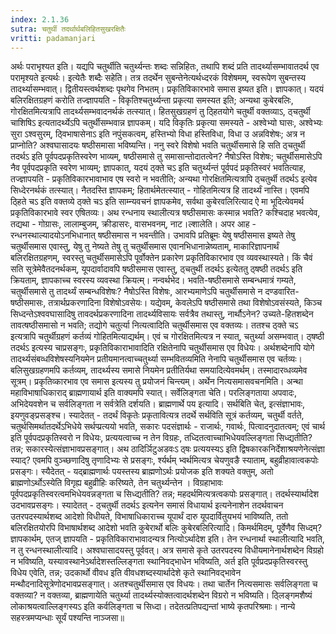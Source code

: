 ```yaml
---
index: 2.1.36
sutra: चतुर्थी तदर्थार्थबलिहितसुखरक्षितैः
vritti: padamanjari
---
```


  अर्थः पराभृश्यत इति। यद्यपि चतुर्थीति चतुर्थ्यन्तः शब्दः सन्निहितः, तथापि शब्दं प्रति तादर्थ्यासम्भावातदर्थ एव परामृश्यते इत्यर्थः। इत्येतैः शब्दैः सहेति। तत्र तदर्थेन सुबन्तेनेत्यर्थध्दरकं विशेषमम्, स्वरूपेण सुबन्तस्य तादर्थ्यासम्भवात्। द्वितीयस्त्वर्थशब्दः पृथगेव निभतम्। प्रकृतिविकारभावे समास इष्यत इति। ज्ञापकात्। यदयं बलिरक्षितग्रहणं करोति तज्ज्ञापयति - विकृतिश्चतुर्थ्यन्ता प्रकृत्या समस्यत इति; अन्यथा कुबेरबलिः, गोरक्षितमित्यत्रापि तादर्थ्यसम्भवादनर्थकं तत्स्यात्। हितसुखग्रहणं तु ठ्हितयोगे चतुर्थी वक्तव्याऽ, ठ्चतुर्थी चाशिषिऽ इत्यतादर्थ्येऽपि चतुर्थीसम्भवान्न ज्ञापकम्। यदि विकृतिः प्रकृत्या समस्यते - अश्वेभ्यो घासः, अश्वेभ्यः सुरा ऽश्वसुरम्, ठ्विभाषासेनाऽ इति नपुंसकत्वम्, हस्तिभ्यो विधा हस्तिविधा, विधा उ अन्नविशेषः; अत्र न प्राप्नोति? अश्वघासादयः षष्ठीसमासा भविष्यन्ति। ननु स्वरे विशेषो भवति चतुर्थीसमासे हि सति ठ्चतुर्थी तदर्थऽ इति पूर्वपदप्रकृतिस्वरेण भाव्यम्, षष्ठीसमासे तु समासान्तोदातत्वेन? नैषोऽस्ति विशेषः; चतुर्थीसमासेऽपि नैव पूर्वपदप्रकृति स्वरेण भाव्यम्; ज्ञापकात्, यदयं ठ्क्ते चऽ इति चतुर्थ्यन्तं पूर्वपदं प्रकृतिस्वरं भवतित्याह, तज्ज्ञापयति - प्रकृतिविकारभावाभाव एष स्वरो न भवतीति; अन्यथा गोरक्षितमित्यत्रापि ठ्चतुर्थी तदर्थऽ इत्येव सिध्देरनर्थकं तत्स्यात्। नैतदस्ति ज्ञापकम्; हितार्थमेतत्स्यात् - गोहितमित्यत्र हि तादर्थ्यं नास्ति। एवमपि ठ्हिते चऽ इति वक्तव्ये ठ्क्ते चऽ इति साम्न्यवचनं ज्ञापकमेव, सर्वथा कुबेरवलिरित्याद ऐ मा भूदित्येवमर्थ प्रकृतिविकारभावे स्वर एषितव्यः। अथ रन्धनाय स्थालीत्यत्र षष्ठीसमासः कस्मान्न भवति? कश्चिदाह भवत्येव, तद्यथा - गोग्रासः, लालाम्बुजम्, क्रीडासरः, वासभवनम्, नाट।ल्शालेति। अपर आह - रन्धनस्थाल्यादयोऽनभिधानात् षष्ठीसमास न भवन्तीति। उभावपि प्रतिब्रूमः येषु षष्ठीसमास इष्यते तेषु चतुर्थीसमास एवास्तु, येषु तु नेष्यते तेषु तु चतुर्थीसमास एवानभिधानान्नेष्यताम्, माकारिज्ञापनार्थं बलिरक्षितग्रहणम्, स्वरस्तु चतुर्थीसमासेऽपि पूर्वोक्तेन प्रकारेण प्रकृतिविकारभाव एव व्यवस्थास्यते। किं चैवं सति सूत्रेमेवैतदनर्थकम्, यूपदार्वादावपि षष्ठीसमास एवास्तु, ठ्चतुर्थी तदर्थऽ इत्येततु ठ्षष्ठी तदर्थऽ इति क्रियताम्, ज्ञापकाच्च स्वरस्य व्यवस्था क्रियत्म्। नन्वर्थभेद। भवति-षष्ठीसमासे सम्बन्धमात्रं गम्यते, चतुर्थीसमासे तु तादर्थ्यं सम्बन्धविशेषः? नैषोऽस्ति विशेषः, आरभ्यमाणेऽपि चतुर्थीसमासे न दण्डवारित- षष्ठीसमासः, तत्रार्थप्रकरणादिना विशेषोऽवसेयः। यद्येवम्, केवलेऽपि षष्ठीसमासे तथा विशेषोऽवसंस्यते, किञ्च सिध्दन्तेऽश्ववघासादिषु तावदर्थप्रकरणादिना तादर्थ्यविसायः सर्वत्रैव तथास्तु, नार्थौऽनेन? उच्यते-हितशब्देन तावत्षष्ठीसमासो न भवति; तद्योगे चतुर्त्या नित्यत्वादिति चतुर्थीसमास एव वक्तव्यः। ततश्च ठ्क्ते चऽ इत्यत्रापि चतुर्थीग्रहणं कर्तव्यं गोहितमित्याद्यर्थम्। एवं च गोरक्षितमित्यत्र न स्यात्, चतुर्थ्या असम्भवात्। ठ्षष्ठी तदर्थऽ इत्यस्य चाप्रसङ्गः, प्रकृतिविकाराभावादिति रक्षितेनापि चतुर्थीसमास एव विधेयः। अर्थशब्देनापि योगे तादर्थ्यसंबव्धविशेषस्यनियमेन प्रतीयमानत्वाच्चतुर्थ्या सम्भवितव्यमिति नेनापि चतुर्थीसमास एव चर्तव्यः। बलिसुखग्रहणमपि कर्तव्यम्, तादर्थ्यस्य समासे नियमेन प्रतीतिर्यथा समयादित्येवमर्थम्। तस्मादारव्धव्यमेव सूत्रम्। प्रकृतिव्कारभाव एव समास इत्यस्य तु प्रयोजनं चिन्त्यम्। अर्थेन नित्यसमासवचनमिति। अन्था महाविभाषाधिकाराद् ब्राह्मणायार्थ इति वाक्यमपि स्यात्। सर्वेलिङ्गता चेति। परलिङ्गताया अपवादः, अभिदेयवशेन च सर्वलिङ्गता न सर्वत्रेति दर्शयति। ब्राह्मणार्थे पय इत्यादि। सर्थबिति चेत्, इत्संज्ञाभावः, इयणुवङ्प्रसङ्श्च। स्यादेतत् - तदर्थं विकृतेः प्रकृतावित्यत्र तदर्थे सर्थविति सूत्रं कर्तव्यम्, चतुर्थी वर्तते, चतुर्थसिमर्थातदर्थेऽभिधेये सर्थप्प्रत्ययो भवति, सकारः पदसंज्ञार्थः - राजार्थः, गवार्थः, पित्वादनुदातत्वम्; एवं चार्थ इति पूर्वपदप्रकृतिस्वरो न विधेयः, प्रत्ययत्वाच्च न तेन विग्रहः, तध्दितत्वाच्चाभिधेयवल्लिङ्गता सिध्द्यतीति? तन्न; सकारस्येत्संज्ञाभावप्रसङ्गात्। अथ ठादिर्ञिटुअडवःऽ ठ्षः प्रत्ययस्यऽ इति द्विषकारकनिर्देशाश्रयणेनेत्संज्ञा स्याद्? एवमपि वुञ्च्छणादिषु तृणादिभ्यः से प्रसङ्गः, र्श्यर्थम् भ्वर्थमित्यत्र चेयणुवङै स्याताम्, बहुव्रीहावात्वकपोः प्रसङ्गः। स्यैदेतत् - यद्ब्राह्मणार्थः पयस्तस्य ब्राह्मणोऽर्थः प्रयोजक इति शक्यते वक्तुम्, अतो ब्राह्मणोऽर्थोऽस्येति विगृह्य बहुव्रीहिः करिष्यते, तेन चतुर्थ्यन्तेन । विग्रहाभावः पूर्वपदप्रकृतिस्वरत्वमभिधेयवन्नङ्गता च सिध्द्यतीति? तन्न; महदर्थमित्यत्रत्वकपोः प्रसङ्गात्। तदर्थस्यार्थादेश उदभावप्रसङ्गः। स्यादेतत् - ठ्चतुर्थी तदर्थऽ इत्यनेन समासं विधायार्थ इत्यनेनाशेन तदर्थवाचन उतरपदस्यार्थशब्द आदेशो विधीयते, विभाषाधिकाराच्च यूपार्थं दारु यूपदार्वितुयभयं भाविष्यति, ततो बलिरक्षितयोरपि विभाषार्थशब्द आदेशो भवति कुबेरार्थो बलिः कुबेरबलिरित्यादि। किमर्थमिदम्, पूर्वेणैव सिध्दम्? ज्ञापकार्थम्, एतज् ज्ञापयति - प्रकृतिविकाराभावादन्यत्र नित्योऽर्थादेश इति। तेन रन्धनार्था स्थालीत्यादि भवति, न तु रन्धनस्थालीत्यादि। अश्वघासादयस्तु पूर्ववत्। अत्र समासे कृते उतरपदस्य विधीयमानेनार्थशब्देन विग्रहो न भविष्यति, यस्यावस्थानेऽर्थादेशस्तल्लिङ्गता स्थानिवद्भाधेन भविष्यति, अर्त इति पूर्वप्रदप्रकृतिस्वरस्तु विधेय एवेति, तन्न; उदकार्थो वीवध इति वीवधशब्दस्यार्थादेशे कृते स्थानिवद्भावेन मन्थौदनादिसूत्रेणोदभावप्रसङ्गात्। अतश्चतुर्थीसमास एव विधयः। तथा चार्तेन नित्यसमासः सर्वलिङ्गता च वक्तव्या? न वक्तव्या, ब्राह्मणायेति चतुर्थ्या तादर्थ्यस्योक्तत्वादर्थशब्देन विग्ररो न भविष्यति। ठ्लिङ्गमशैष्यं लोकाश्रयत्वाल्लिङ्गस्यऽ इति कर्वलिङ्गता च सिध्दा।  तदेतत्प्रतिपद्यन्तां भाष्ये कृतपरिश्रमाः।  नान्ये सहस्त्रमप्यन्धाः सूर्यं पश्यन्ति नाञ्जसा॥